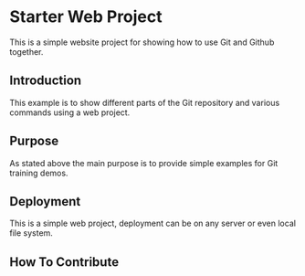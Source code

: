# Starter Web Project
This is a simple website project for showing how to use Git and Github together.

## Introduction
This example is to show different parts of the Git repository and various commands using a web project.

## Purpose
As stated above the main purpose is to provide simple examples for Git training demos.

## Deployment
This is a simple web project, deployment can be on any server or even local file system.

## How To Contribute
